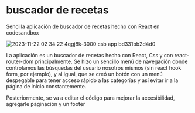 # buscador de recetas 
Sencilla aplicación de buscador de recetas hecho con React en codesandbox

![2023-11-22 02 34 22 4qgj8k-3000 csb app bd331bb2d4d0](https://github.com/Dexiotelio/recipe-finder/assets/125605603/985c7a50-e3a0-437f-af95-1af3d2a91b2a)

La aplicación es un buscador de recetas hecho con React, Css y con react-router-dom principalmente.
Se hizo un sencillo menú de navegación donde controlamos las búsquedas del usuario nosotros mismos (sin react hook form, por ejemplo), y al igual, 
que se creó un botón con un menú despegable para tener acceso rápido a las categorías y así evitar ir a la página de inicio constantemente.

Posteriormente, se va a editar el código para mejorar la accesibilidad, agregarle paginación y un footer
